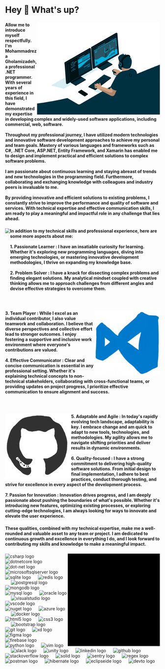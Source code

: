 <br clear="both">

<h1 align="left">Hey 👋 What's up?</h1>

###

<img align="right" height="300" src="https://raw.githubusercontent.com/MohammadRezaGholamizadeh/MohammadRezaGholamizadeh/main/Gifs/giphy.gif"  />

###

<h4 align="left">Allow me to introduce myself respectfully.<br>I'm Mohammadreza Gholamizadeh, a professional .NET programmer. With several years of experience in this field, I have demonstrated my expertise in developing complex and widely-used software applications, including commercial, web, software.<br><br>Throughout my professional journey, I have utilized modern technologies and innovative software development approaches to achieve my personal and team goals. Mastery of various languages and frameworks such as C#, .NET Core, ASP.NET, Entity Framework, and Xamarin has enabled me to design and implement practical and efficient solutions to complex software problems.<br><br>I am passionate about continuous learning and staying abreast of trends and new technologies in the programming field. Furthermore, collaborating and exchanging knowledge with colleagues and industry peers is invaluable to me.<br><br>By providing innovative and efficient solutions to existing problems, I constantly strive to improve the performance and quality of software and services. With technical expertise and effective communication skills, I am ready to play a meaningful and impactful role in any challenge that lies ahead.</h4>

###

<img align="left" height="200" src="https://raw.githubusercontent.com/MohammadRezaGholamizadeh/MohammadRezaGholamizadeh/main/Gifs/giphy1.gif"  />

###

<h4 align="left">In addition to my technical skills and professional experience, here are some more aspects about me:<br><br>1. Passionate Learner : I have an insatiable curiosity for learning. Whether it's exploring new programming languages, diving into emerging technologies, or mastering innovative development methodologies, I thrive on expanding my knowledge base.<br><br>2. Problem Solver : I have a knack for dissecting complex problems and finding elegant solutions. My analytical mindset coupled with creative thinking allows me to approach challenges from different angles and devise effective strategies to overcome them.</h4>

###

<br clear="both">

<p align="center"></p>

###

<img align="right" height="210" src="https://raw.githubusercontent.com/MohammadRezaGholamizadeh/MohammadRezaGholamizadeh/main/Gifs/giphy8.gif"  />

###

<h4 align="left">3. Team Player : While I excel as an individual contributor, I also value teamwork and collaboration. I believe that diverse perspectives and collective effort lead to stronger outcomes. I enjoy fostering a supportive and inclusive work environment where everyone's contributions are valued.<br><br>4. Effective Communicator : Clear and concise communication is essential in any professional setting. Whether it's explaining technical concepts to non-technical stakeholders, collaborating with cross-functional teams, or providing updates on project progress, I prioritize effective communication to ensure alignment and success.</h4>

###

<br clear="both">

<p align="left"></p>

###

<img align="left" height="210" src="https://raw.githubusercontent.com/MohammadRezaGholamizadeh/MohammadRezaGholamizadeh/main/Gifs/giphy3.gif"  />

###

<h4 align="left">5. Adaptable and Agile : In today's rapidly evolving tech landscape, adaptability is key. I embrace change and am quick to adapt to new tools, technologies, and methodologies. My agility allows me to navigate shifting priorities and deliver results in dynamic environments.<br><br>6. Quality-focused : I have a strong commitment to delivering high-quality software solutions. From initial design to final implementation, I adhere to best practices, conduct thorough testing, and strive for excellence in every aspect of the development process.<br><br>7. Passion for Innovation : Innovation drives progress, and I am deeply passionate about pushing the boundaries of what's possible. Whether it's introducing new features, optimizing existing processes, or exploring cutting-edge technologies, I am always looking for ways to innovate and elevate the user experience.</h4>

###

<p align="center"></p>

###

<h4 align="left">These qualities, combined with my technical expertise, make me a well-rounded and valuable asset to any team or project. I am dedicated to continuous growth and excellence in everything I do, and I look forward to contributing my skills and knowledge to make a meaningful impact.</h4>

###

<img align="right" height="300" src="https://raw.githubusercontent.com/MohammadRezaGholamizadeh/MohammadRezaGholamizadeh/main/Gifs/giphy5.gif"  />

###

<div align="left">
  <img src="https://cdn.jsdelivr.net/gh/devicons/devicon/icons/csharp/csharp-original.svg" height="60" alt="csharp logo"  />
  <img width="15" />
  <img src="https://cdn.jsdelivr.net/gh/devicons/devicon/icons/dotnetcore/dotnetcore-original.svg" height="60" alt="dotnetcore logo"  />
  <img width="15" />
  <img src="https://cdn.jsdelivr.net/gh/devicons/devicon/icons/dot-net/dot-net-original.svg" height="60" alt="dot-net logo"  />
  <img width="15" />
  <img src="https://cdn.jsdelivr.net/gh/devicons/devicon/icons/microsoftsqlserver/microsoftsqlserver-plain.svg" height="60" alt="microsoftsqlserver logo"  />
  <img width="15" />
  <img src="https://cdn.jsdelivr.net/gh/devicons/devicon/icons/sqlite/sqlite-original.svg" height="60" alt="sqlite logo"  />
  <img width="15" />
  <img src="https://skillicons.dev/icons?i=redis" height="60" alt="redis logo"  />
  <img width="15" />
  <img src="https://cdn.jsdelivr.net/gh/devicons/devicon/icons/postgresql/postgresql-original.svg" height="60" alt="postgresql logo"  />
  <img width="15" />
  <img src="https://skillicons.dev/icons?i=mongodb" height="60" alt="mongodb logo"  />
  <img width="15" />
  <img src="https://skillicons.dev/icons?i=mysql" height="60" alt="mysql logo"  />
  <img width="15" />
  <img src="https://cdn.jsdelivr.net/gh/devicons/devicon/icons/oracle/oracle-original.svg" height="60" alt="oracle logo"  />
  <img width="15" />
  <img src="https://skillicons.dev/icons?i=visualstudio" height="60" alt="visualstudio logo"  />
  <img width="15" />
  <img src="https://cdn.jsdelivr.net/gh/devicons/devicon/icons/vscode/vscode-original.svg" height="60" alt="vscode logo"  />
  <img width="15" />
  <img src="https://cdn.jsdelivr.net/gh/devicons/devicon/icons/nuget/nuget-original.svg" height="60" alt="nuget logo"  />
  <img width="15" />
  <img src="https://cdn.jsdelivr.net/gh/devicons/devicon/icons/azure/azure-original.svg" height="60" alt="azure logo"  />
  <img width="15" />
  <img src="https://cdn.jsdelivr.net/gh/devicons/devicon/icons/docker/docker-original.svg" height="60" alt="docker logo"  />
  <img width="15" />
  <img src="https://cdn.jsdelivr.net/gh/devicons/devicon/icons/html5/html5-original.svg" height="60" alt="html5 logo"  />
  <img width="15" />
  <img src="https://cdn.jsdelivr.net/gh/devicons/devicon/icons/css3/css3-original.svg" height="60" alt="css3 logo"  />
  <img width="15" />
  <img src="https://cdn.jsdelivr.net/gh/devicons/devicon/icons/bootstrap/bootstrap-original.svg" height="60" alt="bootstrap logo"  />
  <img width="15" />
  <img src="https://cdn.jsdelivr.net/gh/devicons/devicon/icons/git/git-original.svg" height="60" alt="git logo"  />
  <img width="15" />
  <img src="https://cdn.jsdelivr.net/gh/devicons/devicon/icons/xd/xd-plain.svg" height="60" alt="xd logo"  />
  <img width="15" />
  <img src="https://cdn.jsdelivr.net/gh/devicons/devicon/icons/figma/figma-original.svg" height="60" alt="figma logo"  />
  <img width="15" />
  <img src="https://cdn.jsdelivr.net/gh/devicons/devicon/icons/firebase/firebase-plain.svg" height="60" alt="firebase logo"  />
  <img width="15" />
  <img src="https://cdn.jsdelivr.net/gh/devicons/devicon/icons/python/python-original.svg" height="60" alt="python logo"  />
  <img width="15" />
  <img src="https://cdn.jsdelivr.net/gh/devicons/devicon/icons/vim/vim-original.svg" height="60" alt="vim logo"  />
  <img width="15" />
  <img src="https://cdn.jsdelivr.net/gh/devicons/devicon/icons/slack/slack-original.svg" height="60" alt="slack logo"  />
  <img width="15" />
  <img src="https://cdn.jsdelivr.net/gh/devicons/devicon/icons/unity/unity-original.svg" height="60" alt="unity logo"  />
  <img width="15" />
  <img src="https://cdn.jsdelivr.net/gh/devicons/devicon/icons/linkedin/linkedin-original.svg" height="60" alt="linkedin logo"  />
  <img width="15" />
  <img src="https://cdn.jsdelivr.net/gh/devicons/devicon/icons/github/github-original.svg" height="60" alt="github logo"  />
  <img width="15" />
  <img src="https://skillicons.dev/icons?i=stackoverflow" height="60" alt="stackoverflow logo"  />
  <img width="15" />
  <img src="https://skillicons.dev/icons?i=solidjs" height="60" alt="solid logo"  />
  <img width="15" />
  <img src="https://skillicons.dev/icons?i=sentry" height="60" alt="sentry logo"  />
  <img width="15" />
  <img src="https://skillicons.dev/icons?i=regex" height="60" alt="regex logo"  />
  <img width="15" />
  <img src="https://skillicons.dev/icons?i=postman" height="60" alt="postman logo"  />
  <img width="15" />
  <img src="https://skillicons.dev/icons?i=hibernate" height="60" alt="hibernate logo"  />
  <img width="15" />
  <img src="https://skillicons.dev/icons?i=eclipse" height="60" alt="eclipseide logo"  />
  <img width="15" />
  <img src="https://skillicons.dev/icons?i=devto" height="60" alt="devto logo"  />
</div>

###
